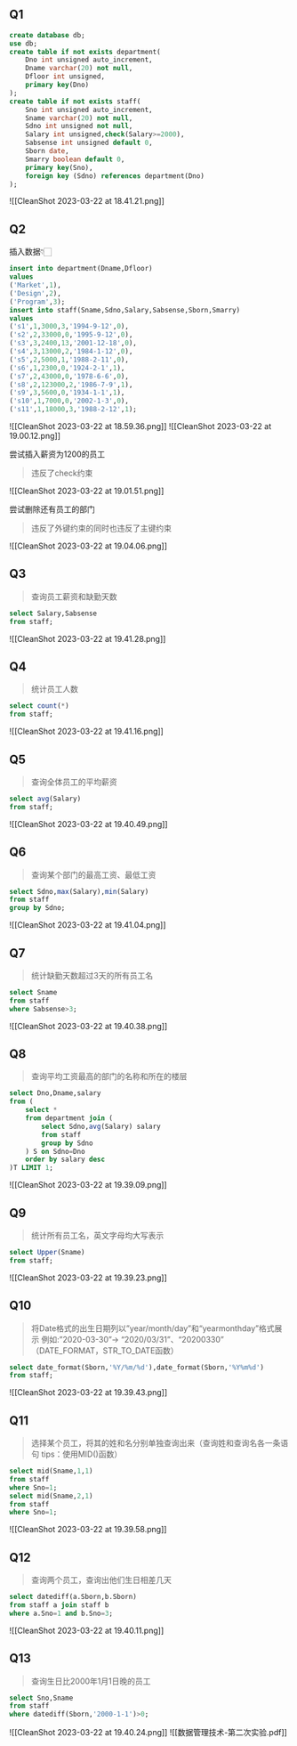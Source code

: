 ## Q1

```sql
create database db;
use db;
create table if not exists department(
	Dno int unsigned auto_increment,
	Dname varchar(20) not null,
	Dfloor int unsigned,
	primary key(Dno)
);
create table if not exists staff(
    Sno int unsigned auto_increment,
    Sname varchar(20) not null,
    Sdno int unsigned not null,
    Salary int unsigned,check(Salary>=2000),
    Sabsense int unsigned default 0,
    Sborn date,
    Smarry boolean default 0,
    primary key(Sno),
    foreign key (Sdno) references department(Dno)
);
```

![[CleanShot 2023-03-22 at 18.41.21.png]]

## Q2

插入数据👇🏻

```sql
insert into department(Dname,Dfloor)
values
('Market',1),
('Design',2),
('Program',3);
insert into staff(Sname,Sdno,Salary,Sabsense,Sborn,Smarry)
values
('s1',1,3000,3,'1994-9-12',0),
('s2',2,33000,0,'1995-9-12',0),
('s3',3,2400,13,'2001-12-18',0),
('s4',3,13000,2,'1984-1-12',0),
('s5',2,5000,1,'1988-2-11',0),
('s6',1,2300,0,'1924-2-1',1),
('s7',2,43000,0,'1978-6-6',0),
('s8',2,123000,2,'1986-7-9',1),
('s9',3,5600,0,'1934-1-1',1),
('s10',1,7000,0,'2002-1-3',0),
('s11',1,18000,3,'1988-2-12',1);
```

![[CleanShot 2023-03-22 at 18.59.36.png]]
![[CleanShot 2023-03-22 at 19.00.12.png]]

尝试插入薪资为1200的员工

> 违反了check约束

![[CleanShot 2023-03-22 at 19.01.51.png]]

尝试删除还有员工的部门

> 违反了外键约束的同时也违反了主键约束

![[CleanShot 2023-03-22 at 19.04.06.png]]

## Q3

> 查询员工薪资和缺勤天数

```sql
select Salary,Sabsense
from staff;
```

![[CleanShot 2023-03-22 at 19.41.28.png]]

## Q4

> 统计员工人数

```sql
select count(*)
from staff;
```

![[CleanShot 2023-03-22 at 19.41.16.png]]

## Q5

> 查询全体员工的平均薪资

```sql
select avg(Salary)
from staff;
```

![[CleanShot 2023-03-22 at 19.40.49.png]]

## Q6

> 查询某个部门的最高工资、最低工资

```sql
select Sdno,max(Salary),min(Salary)
from staff
group by Sdno;
```

![[CleanShot 2023-03-22 at 19.41.04.png]]

## Q7

> 统计缺勤天数超过3天的所有员工名

```sql
select Sname
from staff
where Sabsense>3;
```

![[CleanShot 2023-03-22 at 19.40.38.png]]

## Q8

> 查询平均工资最高的部门的名称和所在的楼层

```sql
select Dno,Dname,salary
from (
	select *
	from department join (
		select Sdno,avg(Salary) salary
		from staff
		group by Sdno
	) S on Sdno=Dno
	order by salary desc
)T LIMIT 1;
```

![[CleanShot 2023-03-22 at 19.39.09.png]]

## Q9

> 统计所有员工名，英文字母均大写表示

```sql
select Upper(Sname)
from staff;
```

![[CleanShot 2023-03-22 at 19.39.23.png]]

## Q10

> 将Date格式的出生日期列以”year/month/day”和“yearmonthday”格式展示 例如:”2020-03-30”-> “2020/03/31”、“20200330” （DATE_FORMAT，STR_TO_DATE函数）

```sql
select date_format(Sborn,'%Y/%m/%d'),date_format(Sborn,'%Y%m%d') 
from staff;
```

![[CleanShot 2023-03-22 at 19.39.43.png]]

## Q11

> 选择某个员工，将其的姓和名分别单独查询出来（查询姓和查询名各一条语句 tips：使用MID()函数）

```sql
select mid(Sname,1,1)
from staff
where Sno=1;
select mid(Sname,2,1)
from staff
where Sno=1;
```

![[CleanShot 2023-03-22 at 19.39.58.png]]

## Q12

> 查询两个员工，查询出他们生日相差几天

```sql
select datediff(a.Sborn,b.Sborn)
from staff a join staff b
where a.Sno=1 and b.Sno=3;
```

![[CleanShot 2023-03-22 at 19.40.11.png]]

## Q13

> 查询生日比2000年1月1日晚的员工

```sql
select Sno,Sname
from staff
where datediff(Sborn,'2000-1-1')>0;
```

![[CleanShot 2023-03-22 at 19.40.24.png]]
![[数据管理技术-第二次实验.pdf]]